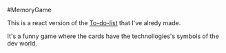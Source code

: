 #MemoryGame

This is a react version of the [To-do-list](https://github.com/William-dev1992/To-do-list) that I've alredy made.

It's a funny game where the cards have the technollogies's symbols of the dev world.

